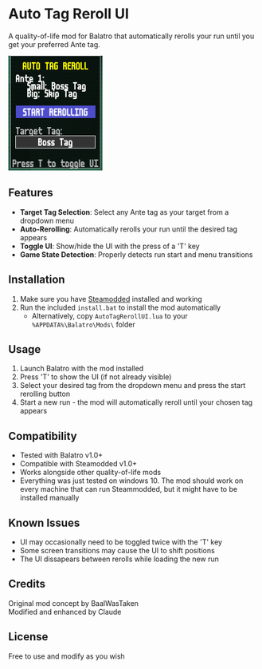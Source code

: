 # Auto Tag Reroll UI

A quality-of-life mod for Balatro that automatically rerolls your run until you get your preferred Ante tag.

![Auto Tag Reroll UI](example.png)

## Features

- **Target Tag Selection**: Select any Ante tag as your target from a dropdown menu
- **Auto-Rerolling**: Automatically rerolls your run until the desired tag appears
- **Toggle UI**: Show/hide the UI with the press of a 'T' key
- **Game State Detection**: Properly detects run start and menu transitions

## Installation

1. Make sure you have [Steamodded](https://github.com/Steamopollys/Steamodded) installed and working
2. Run the included `install.bat` to install the mod automatically
   - Alternatively, copy `AutoTagRerollUI.lua` to your `%APPDATA%\Balatro\Mods\` folder

## Usage

1. Launch Balatro with the mod installed
2. Press 'T' to show the UI (if not already visible)
3. Select your desired tag from the dropdown menu and press the start rerolling button
4. Start a new run - the mod will automatically reroll until your chosen tag appears

## Compatibility

- Tested with Balatro v1.0+
- Compatible with Steamodded v1.0+
- Works alongside other quality-of-life mods
- Everything was just tested on windows 10. The mod should work on every machine that can run Steammodded, but it might have to be installed manually

## Known Issues

- UI may occasionally need to be toggled twice with the 'T' key
- Some screen transitions may cause the UI to shift positions
- The UI dissapears between rerolls while loading the new run

## Credits

Original mod concept by BaalWasTaken  
Modified and enhanced by Claude

## License

Free to use and modify as you wish 
